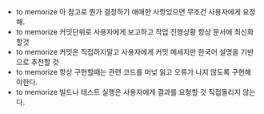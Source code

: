 - to memorize 아 참고로 뭔가 결정하기 애매한 사항있으면 무조건 사용자에게 요정해.
- to memorize 커밋단위로 사용자에게 보고하고 작업 진행상황 항상 문서에 최신화 할것
- to memorize 커밋은 직접하지말고 사용자에게 커밋 메세지만 한국어 설명을 기반으로 추천할 것
- to memorize 항상 구현할때는 관련 코드를 머넞 읽고 오류가 나지 않도록 구현해야한다.
- to memorize 빌드나 테스트 실행은 사용자에게 결과를 요청할 것 직접돌리지 않는다.